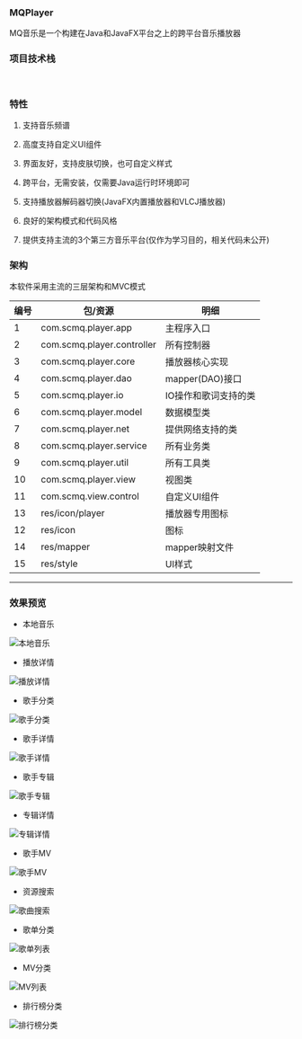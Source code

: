 ### MQPlayer <a href="https://github.com/v-scmq/mq-player"><img src="https://img.shields.io/badge/GitHub-success.svg" alt></a> <a href="https://gitee.com/scmq/mq-player/"><img src="https://img.shields.io/badge/Gitee-blue.svg" alt></a>
MQ音乐是一个构建在Java和JavaFX平台之上的跨平台音乐播放器

### 项目技术栈
<div>
    <img src="https://img.shields.io/badge/Java-1.8-success.svg" alt>
    <img src="https://img.shields.io/badge/JavaFX-UI-success.svg" alt>
    <img src="https://img.shields.io/badge/Spring-4.3-blue.svg" alt>
    <img src="https://img.shields.io/badge/MyBatis-3.5-blue.svg" alt>
    <img src="https://img.shields.io/badge/VLCJ-4.2-green.svg" alt>
    <img src="https://img.shields.io/badge/SQLite-3.28-red.svg" alt>
</div>

### 特性
1. 支持音乐频谱
2. 高度支持自定义UI组件
3. 界面友好，支持皮肤切换，也可自定义样式
4. 跨平台，无需安装，仅需要Java运行时环境即可
5. 支持播放器解码器切换(JavaFX内置播放器和VLCJ播放器)

6. 良好的架构模式和代码风格
7. 提供支持主流的3个第三方音乐平台(仅作为学习目的，相关代码未公开)

### 架构
本软件采用主流的三层架构和MVC模式

|  编号    | 包/资源 | 明细 |
| ------   | ------ | ----- |
|  1   | com.scmq.player.app        | 主程序入口 |
|  2   | com.scmq.player.controller | 所有控制器 |
|  3   | com.scmq.player.core       | 播放器核心实现 |
|  4   | com.scmq.player.dao        | mapper(DAO)接口 |
|  5   | com.scmq.player.io         | IO操作和歌词支持的类 |
|  6   | com.scmq.player.model      | 数据模型类 |
|  7   | com.scmq.player.net        | 提供网络支持的类 |
|  8   | com.scmq.player.service    | 所有业务类 |
|  9   | com.scmq.player.util       | 所有工具类 |
|  10  | com.scmq.player.view       | 视图类 |
|  11  | com.scmq.view.control      | 自定义UI组件 |
|  13  | res/icon/player            | 播放器专用图标 |
|  12  | res/icon                   | 图标 |
|  14  | res/mapper                 | mapper映射文件 |
|  15  | res/style                  | UI样式 |

***
### 效果预览
+ 本地音乐

![本地音乐](https://gitee.com/scmq/mq-player/raw/master/preview/1.png "本地音乐")

+ 播放详情

![播放详情](https://gitee.com/scmq/mq-player/raw/master/preview/2.png "背景虚化")

+ 歌手分类

![歌手分类](https://gitee.com/scmq/mq-player/raw/master/preview/3.png "歌手分类")

+ 歌手详情

![歌手详情](https://gitee.com/scmq/mq-player/raw/master/preview/4.png "歌手详情")

+ 歌手专辑

![歌手专辑](https://gitee.com/scmq/mq-player/raw/master/preview/5.png "歌手专辑")

+ 专辑详情

![专辑详情](https://gitee.com/scmq/mq-player/raw/master/preview/6.png "专辑详情")

+ 歌手MV

![歌手MV](https://gitee.com/scmq/mq-player/raw/master/preview/7.png "歌手MV列表")

+ 资源搜索

![歌曲搜索](https://gitee.com/scmq/mq-player/raw/master/preview/8.png "资源搜索")

+ 歌单分类

![歌单列表](https://gitee.com/scmq/mq-player/raw/master/preview/9.png "歌单列表")

+ MV分类

![MV列表](https://gitee.com/scmq/mq-player/raw/master/preview/10.png "MV列表")

+ 排行榜分类

![排行榜分类](https://gitee.com/scmq/mq-player/raw/master/preview/11.png "排行榜分类")
